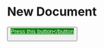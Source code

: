 # New Document
<button><a href ="https://www.webfx.com/blog/web-design/online-markdown-edit" style="background-color:green; color:white">Press this button</button
